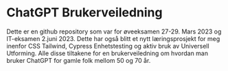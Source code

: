 # ChatGPT Brukerveiledning
Dette er en github repository som var for øveeksamen 27-29. Mars 2023 og IT-eksamen 2.juni 2023. Dette har også blitt et nytt læringsprosjekt for meg inenfor CSS Tailwind, Cypress Enhetstesting og aktiv bruk av Universell Utforming. Alle disse tiltakene for en brukerveiledning om hvordan man bruker ChatGPT for gamle folk mellom 50 og 70 år. 
